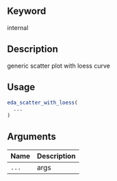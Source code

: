 ## Keyword

internal

## Description

generic scatter plot with loess curve

## Usage

```r
eda_scatter_with_loess(
  ...
)
```

## Arguments

| Name | Description |
|------|-------------|
| `...` | args |


